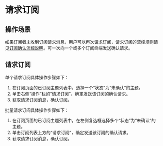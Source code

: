 # 请求订阅<a name="ZH-CN_TOPIC_0111415199"></a>

## 操作场景<a name="section15670172015506"></a>

如果订阅者未收到订阅请求消息，用户可以再次请求订阅，请求订阅的流控规则请见[订阅确认流控说明](订阅确认流控说明.md)。可一次向一个或多个订阅终端发送确认请求。

## 请求订阅<a name="section50103184154142"></a>

单个请求订阅具体操作步骤如下：

1.  在订阅页面的已订阅主题列表中，选择一个“状态”为“未确认”的主题。
2.  单击右侧“操作”栏的“请求订阅”，确定发送该订阅的确认请求。
3.  获取请求订阅消息，确认订阅。

批量请求订阅具体操作步骤如下：

1.  在订阅页面的已订阅主题列表中，在左侧复选框选择多个“状态”为“未确认”的主题。
2.  单击订阅列表上方的“请求订阅”，确定发送该订阅的确认请求。
3.  获取请求订阅消息，确认订阅。

